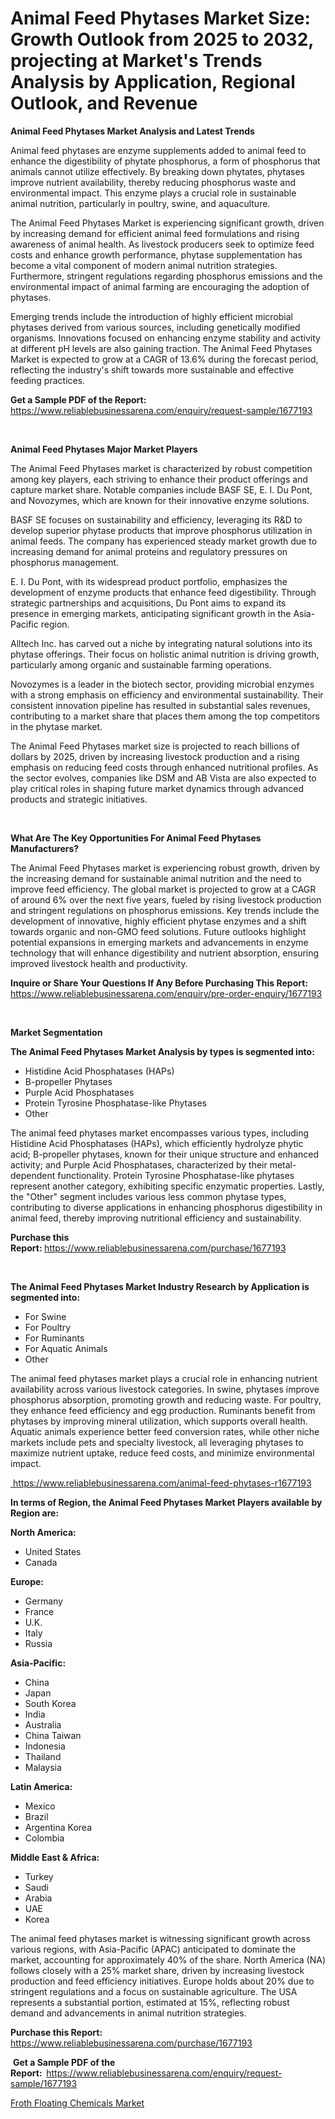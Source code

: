 <p><h1>Animal Feed Phytases Market Size: Growth Outlook from 2025 to 2032, projecting at Market's Trends Analysis by Application, Regional Outlook, and Revenue</h1></p><p><strong>Animal Feed Phytases Market Analysis and Latest Trends</strong></p>
<p><p>Animal feed phytases are enzyme supplements added to animal feed to enhance the digestibility of phytate phosphorus, a form of phosphorus that animals cannot utilize effectively. By breaking down phytates, phytases improve nutrient availability, thereby reducing phosphorus waste and environmental impact. This enzyme plays a crucial role in sustainable animal nutrition, particularly in poultry, swine, and aquaculture.</p><p>The Animal Feed Phytases Market is experiencing significant growth, driven by increasing demand for efficient animal feed formulations and rising awareness of animal health. As livestock producers seek to optimize feed costs and enhance growth performance, phytase supplementation has become a vital component of modern animal nutrition strategies. Furthermore, stringent regulations regarding phosphorus emissions and the environmental impact of animal farming are encouraging the adoption of phytases.</p><p>Emerging trends include the introduction of highly efficient microbial phytases derived from various sources, including genetically modified organisms. Innovations focused on enhancing enzyme stability and activity at different pH levels are also gaining traction. The Animal Feed Phytases Market is expected to grow at a CAGR of 13.6% during the forecast period, reflecting the industry's shift towards more sustainable and effective feeding practices.</p></p>
<p><strong>Get a Sample PDF of the Report:&nbsp;</strong> <a href="https://www.reliablebusinessarena.com/enquiry/request-sample/1677193?utm_campaign=2485&utm_medium=2&utm_source=Github&utm_content=ia&utm_term=24032025&utm_id=animal-feed-phytases">https://www.reliablebusinessarena.com/enquiry/request-sample/1677193</a></p>
<p>&nbsp;</p>
<p><strong>Animal Feed Phytases Major Market Players</strong></p>
<p><p>The Animal Feed Phytases market is characterized by robust competition among key players, each striving to enhance their product offerings and capture market share. Notable companies include BASF SE, E. I. Du Pont, and Novozymes, which are known for their innovative enzyme solutions.</p><p>BASF SE focuses on sustainability and efficiency, leveraging its R&D to develop superior phytase products that improve phosphorus utilization in animal feeds. The company has experienced steady market growth due to increasing demand for animal proteins and regulatory pressures on phosphorus management.</p><p>E. I. Du Pont, with its widespread product portfolio, emphasizes the development of enzyme products that enhance feed digestibility. Through strategic partnerships and acquisitions, Du Pont aims to expand its presence in emerging markets, anticipating significant growth in the Asia-Pacific region.</p><p>Alltech Inc. has carved out a niche by integrating natural solutions into its phytase offerings. Their focus on holistic animal nutrition is driving growth, particularly among organic and sustainable farming operations. </p><p>Novozymes is a leader in the biotech sector, providing microbial enzymes with a strong emphasis on efficiency and environmental sustainability. Their consistent innovation pipeline has resulted in substantial sales revenues, contributing to a market share that places them among the top competitors in the phytase market.</p><p>The Animal Feed Phytases market size is projected to reach billions of dollars by 2025, driven by increasing livestock production and a rising emphasis on reducing feed costs through enhanced nutritional profiles. As the sector evolves, companies like DSM and AB Vista are also expected to play critical roles in shaping future market dynamics through advanced products and strategic initiatives.</p></p>
<p>&nbsp;</p>
<p><strong>What Are The Key Opportunities For Animal Feed Phytases Manufacturers?</strong></p>
<p><p>The Animal Feed Phytases market is experiencing robust growth, driven by the increasing demand for sustainable animal nutrition and the need to improve feed efficiency. The global market is projected to grow at a CAGR of around 6% over the next five years, fueled by rising livestock production and stringent regulations on phosphorus emissions. Key trends include the development of innovative, highly efficient phytase enzymes and a shift towards organic and non-GMO feed solutions. Future outlooks highlight potential expansions in emerging markets and advancements in enzyme technology that will enhance digestibility and nutrient absorption, ensuring improved livestock health and productivity.</p></p>
<p><strong>Inquire or Share Your Questions If Any Before Purchasing This Report:</strong> <a href="https://www.reliablebusinessarena.com/enquiry/pre-order-enquiry/1677193?utm_campaign=2485&utm_medium=2&utm_source=Github&utm_content=ia&utm_term=24032025&utm_id=animal-feed-phytases">https://www.reliablebusinessarena.com/enquiry/pre-order-enquiry/1677193</a></p>
<p>&nbsp;</p>
<p><strong>Market Segmentation</strong></p>
<p><strong>The Animal Feed Phytases Market Analysis by types is segmented into:</strong></p>
<p><ul><li>Histidine Acid Phosphatases (HAPs)</li><li>B-propeller Phytases</li><li>Purple Acid Phosphatases</li><li>Protein Tyrosine Phosphatase-like Phytases</li><li>Other</li></ul></p>
<p><p>The animal feed phytases market encompasses various types, including Histidine Acid Phosphatases (HAPs), which efficiently hydrolyze phytic acid; B-propeller phytases, known for their unique structure and enhanced activity; and Purple Acid Phosphatases, characterized by their metal-dependent functionality. Protein Tyrosine Phosphatase-like phytases represent another category, exhibiting specific enzymatic properties. Lastly, the "Other" segment includes various less common phytase types, contributing to diverse applications in enhancing phosphorus digestibility in animal feed, thereby improving nutritional efficiency and sustainability.</p></p>
<p><strong>Purchase this Report:&nbsp;</strong><a href="https://www.reliablebusinessarena.com/purchase/1677193?utm_campaign=2485&utm_medium=2&utm_source=Github&utm_content=ia&utm_term=24032025&utm_id=animal-feed-phytases">https://www.reliablebusinessarena.com/purchase/1677193</a></p>
<p>&nbsp;</p>
<p><strong>The Animal Feed Phytases Market Industry Research by Application is segmented into:</strong></p>
<p><ul><li>For Swine</li><li>For Poultry</li><li>For Ruminants</li><li>For Aquatic Animals</li><li>Other</li></ul></p>
<p><p>The animal feed phytases market plays a crucial role in enhancing nutrient availability across various livestock categories. In swine, phytases improve phosphorus absorption, promoting growth and reducing waste. For poultry, they enhance feed efficiency and egg production. Ruminants benefit from phytases by improving mineral utilization, which supports overall health. Aquatic animals experience better feed conversion rates, while other niche markets include pets and specialty livestock, all leveraging phytases to maximize nutrient uptake, reduce feed costs, and minimize environmental impact.</p></p>
<p><a href="https://www.reliablebusinessarena.com/animal-feed-phytases-r1677193?utm_campaign=2485&utm_medium=2&utm_source=Github&utm_content=ia&utm_term=24032025&utm_id=animal-feed-phytases">&nbsp;https://www.reliablebusinessarena.com/animal-feed-phytases-r1677193</a></p>
<p><strong>In terms of Region, the Animal Feed Phytases Market Players available by Region are:</strong></p>
<p>
    <p> <strong> North America: </strong>
        <ul>
            <li>United States</li>
            <li>Canada</li>
        </ul>
        </p> 
    <p> <strong> Europe: </strong>
        <ul>
            <li>Germany</li>
            <li>France</li>
            <li>U.K.</li>
            <li>Italy</li>
            <li>Russia</li>
        </ul>
        </p> 
    <p> <strong> Asia-Pacific: </strong>
        <ul>
            <li>China</li>
            <li>Japan</li>
            <li>South Korea</li>
            <li>India</li>
            <li>Australia</li>
            <li>China Taiwan</li>
            <li>Indonesia</li>
            <li>Thailand</li>
            <li>Malaysia</li>
        </ul>
        </p> 
    <p> <strong> Latin America: </strong>
        <ul>
            <li>Mexico</li>
            <li>Brazil</li>
            <li>Argentina Korea</li>
            <li>Colombia</li>
        </ul>
        </p> 
    <p> <strong> Middle East & Africa: </strong>
        <ul>
            <li>Turkey</li>
            <li>Saudi</li>
            <li>Arabia</li>
            <li>UAE</li>
            <li>Korea</li>
        </ul>
    </p>
    </p>
<p><p>The animal feed phytases market is witnessing significant growth across various regions, with Asia-Pacific (APAC) anticipated to dominate the market, accounting for approximately 40% of the share. North America (NA) follows closely with a 25% market share, driven by increasing livestock production and feed efficiency initiatives. Europe holds about 20% due to stringent regulations and a focus on sustainable agriculture. The USA represents a substantial portion, estimated at 15%, reflecting robust demand and advancements in animal nutrition strategies.</p></p>
<p><strong>Purchase this Report: </strong><a href="https://www.reliablebusinessarena.com/purchase/1677193?utm_campaign=2485&utm_medium=2&utm_source=Github&utm_content=ia&utm_term=24032025&utm_id=animal-feed-phytases">https://www.reliablebusinessarena.com/purchase/1677193</a></p>
<p>&nbsp;<strong>Get a Sample PDF of the Report:&nbsp;&nbsp;</strong><a href="https://www.reliablebusinessarena.com/enquiry/request-sample/1677193?utm_campaign=2485&utm_medium=2&utm_source=Github&utm_content=ia&utm_term=24032025&utm_id=animal-feed-phytases">https://www.reliablebusinessarena.com/enquiry/request-sample/1677193</a></p>
<p><strong></strong></p>
<p><p><a href="https://github.com/mayabungard8092/Market-Research-Report-List-1/blob/main/froth-floating-chemicals-market.md?utm_campaign=2485&utm_medium=2&utm_source=Github&utm_content=ia&utm_term=24032025&utm_id=animal-feed-phytases">Froth Floating Chemicals Market</a></p></p>